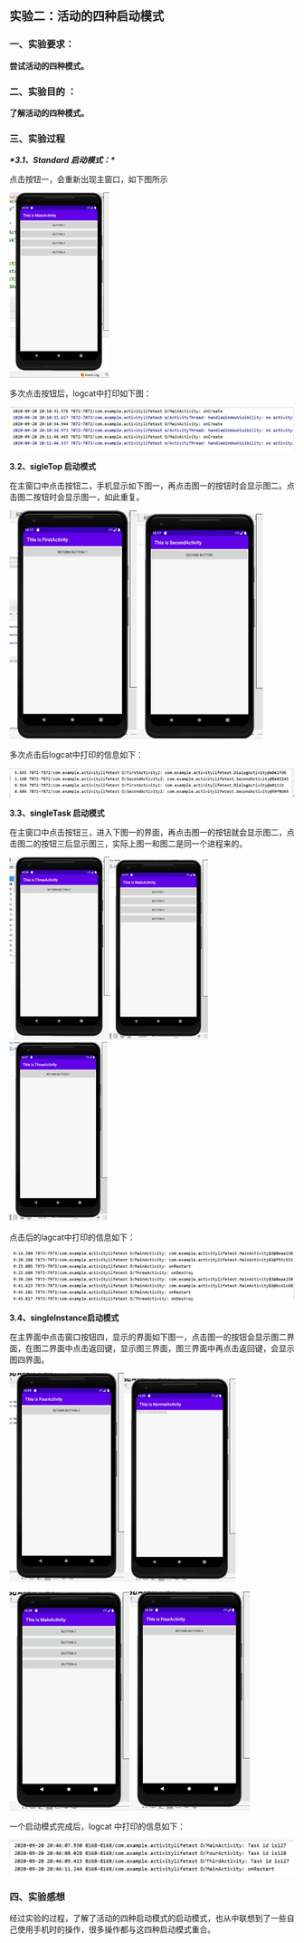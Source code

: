 ## **实验二：活动的四种启动模式**

### **一、实验要求：**

**尝试活动的四种模式。**

### **二、实验目的 ：**

**了解活动的四种模式。**

### **三、实验过程**

***\*3.1、Standard 启动模式：\****

点击按钮一，会重新出现主窗口，如下图所示

![img](../image/wps1.jpg) 

多次点击按钮后，logcat中打印如下图：

![img](../image/wps2.jpg) 

 

**3.2、sigleTop 启动模式**

在主窗口中点击按钮二，手机显示如下图一，再点击图一的按钮时会显示图二。点击图二按钮时会显示图一，如此重复。

![img](../image/wps3.jpg)![img](../image/wps4.jpg) 

多次点击后logcat中打印的信息如下：

![img](../image/wps5.jpg) 

 

**3.3、singleTask 启动模式**

在主窗口中点击按钮三，进入下图一的界面，再点击图一的按钮就会显示图二，点击图二的按钮三后显示图三，实际上图一和图二是同一个进程来的。

![img](../image/wps6.jpg)![img](../image/wps7.jpg)![img](../image/wps8-1600684702815.jpg) 

点击后的lagcat中打印的信息如下：

![img](../image/wps9-1600684702816.jpg) 

 

**3.4、singleInstance启动模式**

在主界面中点击窗口按钮四，显示的界面如下图一，点击图一的按钮会显示图二界面，在图二界面中点击返回键，显示图三界面，图三界面中再点击返回键，会显示图四界面。

![img](../image/wps10-1600684702816.jpg)![img](../image/wps11-1600684702816.jpg) 

![img](../image/wps12-1600684702816.jpg)![img](../image/wps13-1600684702816.jpg) 

一个启动模式完成后，logcat 中打印的信息如下：

![img](../image/wps14-1600684702816.jpg) 



### 四、实验感想

经过实验的过程，了解了活动的四种启动模式的启动模式，也从中联想到了一些自己使用手机时的操作，很多操作都与这四种启动模式重合。

